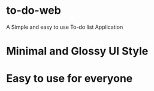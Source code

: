 # to-do-web

A Simple and easy to use To-do list Application

# Minimal and Glossy UI Style
# Easy to use for everyone
